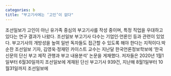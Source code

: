 ```yaml
---
categories: b
title: "부고기사에는 ‘고인’이 없다"
---
```

조선일보가 고인이 아닌 유가족 중심의 부고기사를 작성 중이며, 특정 직업을 우대하고 있다는 연구 결과가 나왔다. 조선일보 부고기사 다수는 기업인·언론인 등과 관련이 있었다. 부고기사의 개방성을 높여 일반 독자들도 접근할 수 있도록 해야 한다는 지적이다.박순찬 조선일보 기자, 김영욱·정재민 카이스트 교수는 지난달 한국언론정보학보에 ‘한국 신문의 단신 부고 제작 관행과 부고 내용분석’ 논문을 게재했다. 저자들은 2020년 1월1일부터 6월30일까지 조선일보에 게재된 단신 부고기사 939건, 지난해 8월1일부터 10월31일까지 조선일보에